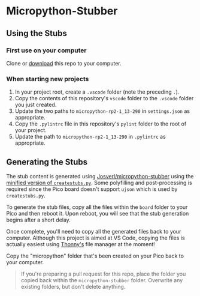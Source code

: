 # Micropython-Stubber

## Using the Stubs

### First use on your computer

Clone or [download](https://github.com/cpwood/Pico-Stub/archive/main.zip) this repo to your computer. 

### When starting new projects

1. In your project root, create a `.vscode` folder (note the preceding `.`).
2. Copy the contents of this repository's `vscode` folder to the `.vscode` folder you just created.
3. Update the two paths to `micropython-rp2-1_13-290` in `settings.json` as appropriate.
4. Copy the `.pylintrc` file in this repository's `pylint` folder to the root of your project.
5. Update the path to `micropython-rp2-1_13-290` in `.pylintrc` as appropriate.

## Generating the Stubs

The stub content is generated using [Josverl/micropython-stubber](https://github.com/Josverl/micropython-stubber) using the [minified version of `createstubs.py`](https://github.com/Josverl/micropython-stubber/blob/master/minified/createstubs.py). Some polyfilling and post-processing is required since the Pico board doesn't support `ujson` which is used by `createstubs.py`.

To generate the stub files, copy all the files within the `board` folder to your Pico and then reboot it. Upon reboot, you will see that the stub generation begins after a short delay.

Once complete, you'll need to copy all the generated files back to your computer. Although this project is aimed at VS Code, copying the files is actually easiest using [Thonny's](https://thonny.org/) file manager at the moment!

Copy the "micropython" folder that's been created on your Pico back to your computer.

>  If you're preparing a pull request for this repo, place the folder you copied back within the `micropython-stubber` folder. Overwrite any existing folders, but don't delete anything.